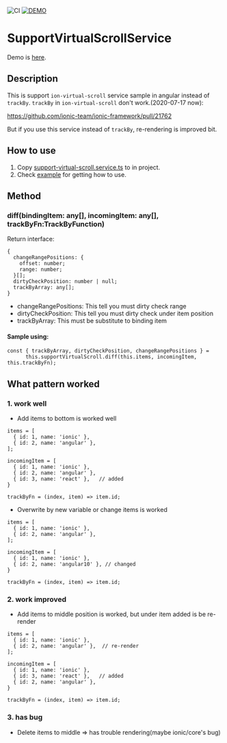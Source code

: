 ![CI](https://github.com/rdlabo-team/support-virtual-scroll-service/workflows/CI/badge.svg)
[![DEMO](https://img.shields.io/badge/DEMO-Netlify-blue)](https://support-virtual-scroll-service.netlify.app)

# SupportVirtualScrollService

Demo is [here](https://support-virtual-scroll-service.netlify.app/).

## Description

This is support `ion-virtual-scroll` service sample in angular instead of `trackBy`. `trackBy` in `ion-virtual-scroll` don't work.(2020-07-17 now):

https://github.com/ionic-team/ionic-framework/pull/21762

But if you use this service instead of `trackBy`, re-rendering is improved bit.

## How to use
1. Copy [support-virtual-scroll.service.ts](https://github.com/rdlabo-team/angular-ion-virtual-scroll-example/blob/master/src/app/services/support-virtual-scroll.service.ts) to in project.
2. Check [example](https://github.com/rdlabo-team/support-virtual-scroll-service/blob/master/src/app/home/home.page.ts#L62-L72) for getting how to use.

## Method
### diff(bindingItem: any[], incomingItem: any[], trackByFn:TrackByFunction<any>)
Return interface:
```
{
  changeRangePositions: {
    offset: number;
    range: number;
  }[];
  dirtyCheckPosition: number | null;
  trackByArray: any[];
}
```

- changeRangePositions: This tell you must dirty check range
- dirtyCheckPosition: This tell you must dirty check under item position
- trackByArray: This must be substitute to binding item


#### Sample using:
```
const { trackByArray, dirtyCheckPosition, changeRangePositions } =
      this.supportVirtualScroll.diff(this.items, incomingItem, this.trackByFn);
```

## What pattern worked
### 1. work well

- Add items to bottom is worked well
```
items = [
  { id: 1, name: 'ionic' },
  { id: 2, name: 'angular' },
];

incomingItem = [
  { id: 1, name: 'ionic' },
  { id: 2, name: 'angular' },
  { id: 3, name: 'react' },   // added
}

trackByFn = (index, item) => item.id;
```

- Overwrite by new variable or change items is worked
```
items = [
  { id: 1, name: 'ionic' },
  { id: 2, name: 'angular' },
];

incomingItem = [
  { id: 1, name: 'ionic' },
  { id: 2, name: 'angular10' }, // changed
}

trackByFn = (index, item) => item.id;
```

### 2. work improved
- Add items to middle position is worked, but under item added is be re-render
```
items = [
  { id: 1, name: 'ionic' },
  { id: 2, name: 'angular' },  // re-render
];

incomingItem = [
  { id: 1, name: 'ionic' },
  { id: 3, name: 'react' },   // added
  { id: 2, name: 'angular' },
}

trackByFn = (index, item) => item.id;
```

### 3. has bug
- Delete items to middle => has trouble rendering(maybe ionic/core's bug)

